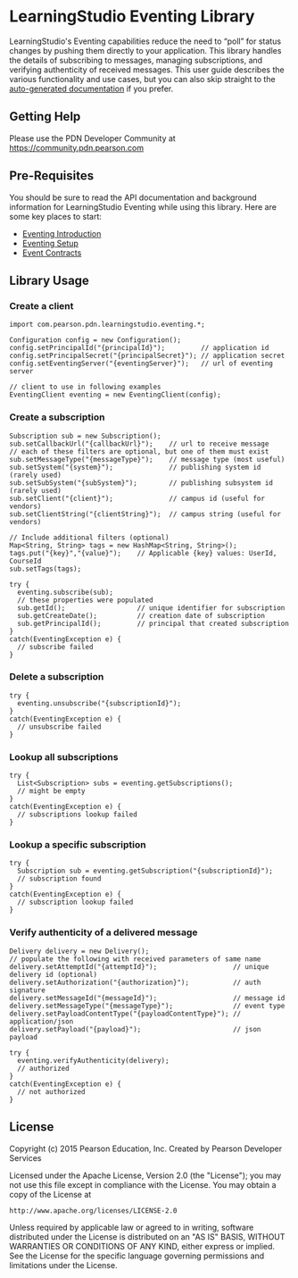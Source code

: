 # LearningStudio Eventing Library

LearningStudio's Eventing capabilities reduce the need to “poll” for status changes by pushing them directly to your application. This library handles the details of subscribing to messages, managing subscriptions, and verifying authenticity of received messages. This user guide describes the various functionality and use cases, but you can also skip straight to the <a target="_blank" href="http://pearsondevelopersnetwork.github.io/LearningStudio-Libraries-Eventing-Java/AutoDocs/index.html">auto-generated documentation</a> if you prefer.

## Getting Help 

Please use the PDN Developer Community at https://community.pdn.pearson.com


## Pre-Requisites 

You should be sure to read the API documentation and background information for LearningStudio Eventing while using this library. Here are some key places to start:

 * [Eventing Introduction](http://developer.pearson.com/apis/eventing)
 * [Eventing Setup](http://developer.pearson.com/learningstudio/set-1)
 * [Event Contracts](http://developer.pearson.com/product/event-contracts)


## Library Usage


### Create a client

~~~~~~~~~~~~~~~~~~~~~~~
import com.pearson.pdn.learningstudio.eventing.*;

Configuration config = new Configuration();
config.setPrincipalId("{principalId}");         // application id
config.setPrincipalSecret("{principalSecret}"); // application secret
config.setEventingServer("{eventingServer}");   // url of eventing server

// client to use in following examples
EventingClient eventing = new EventingClient(config);	
~~~~~~~~~~~~~~~~~~~~~~~

### Create a subscription
 
~~~~~~~~~~~~~~~~~~~~~~~
Subscription sub = new Subscription();
sub.setCallbackUrl("{callbackUrl}");    // url to receive message
// each of these filters are optional, but one of them must exist
sub.setMessageType("{messageType}");    // message type (most useful)
sub.setSystem("{system}");              // publishing system id (rarely used)
sub.setSubSystem("{subSystem}");        // publishing subsystem id (rarely used)
sub.setClient("{client}");              // campus id (useful for vendors)
sub.setClientString("{clientString}");  // campus string (useful for vendors)

// Include additional filters (optional)
Map<String, String> tags = new HashMap<String, String>();
tags.put("{key}","{value}");    // Applicable {key} values: UserId, CourseId
sub.setTags(tags);

try {
  eventing.subscribe(sub);
  // these properties were populated
  sub.getId();                  // unique identifier for subscription
  sub.getCreateDate();          // creation date of subscription
  sub.getPrincipalId();         // principal that created subscription
}
catch(EventingException e) {
  // subscribe failed
}
~~~~~~~~~~~~~~~~~~~~~~~

### Delete a subscription

~~~~~~~~~~~~~~~~~~~~~~~
try {  
  eventing.unsubscribe("{subscriptionId}");
}
catch(EventingException e) {
  // unsubscribe failed
}
~~~~~~~~~~~~~~~~~~~~~~~

### Lookup all subscriptions

~~~~~~~~~~~~~~~~~~~~~~~
try {
  List<Subscription> subs = eventing.getSubscriptions();
  // might be empty
}
catch(EventingException e) {
  // subscriptions lookup failed
}
~~~~~~~~~~~~~~~~~~~~~~~

### Lookup a specific subscription 

~~~~~~~~~~~~~~~~~~~~~~~
try {
  Subscription sub = eventing.getSubscription("{subscriptionId}");
  // subscription found
}
catch(EventingException e) {
  // subscription lookup failed
}
~~~~~~~~~~~~~~~~~~~~~~~

### Verify authenticity of a delivered message

~~~~~~~~~~~~~~~~~~~~~~~
Delivery delivery = new Delivery();
// populate the following with received parameters of same name
delivery.setAttemptId("{attemptId}");                   // unique delivery id (optional)
delivery.setAuthorization("{authorization}");           // auth signature
delivery.setMessageId("{messageId}");                   // message id
delivery.setMessageType("{messageType}");               // event type
delivery.setPayloadContentType("{payloadContentType}"); // application/json
delivery.setPayload("{payload}");                       // json payload
		
try {
  eventing.verifyAuthenticity(delivery);
  // authorized
}
catch(EventingException e) {
  // not authorized
}
~~~~~~~~~~~~~~~~~~~~~~~

## License

Copyright (c) 2015 Pearson Education, Inc.
Created by Pearson Developer Services

Licensed under the Apache License, Version 2.0 (the "License");
you may not use this file except in compliance with the License.
You may obtain a copy of the License at

    http://www.apache.org/licenses/LICENSE-2.0

Unless required by applicable law or agreed to in writing, software
distributed under the License is distributed on an "AS IS" BASIS,
WITHOUT WARRANTIES OR CONDITIONS OF ANY KIND, either express or implied.
See the License for the specific language governing permissions and
limitations under the License.
